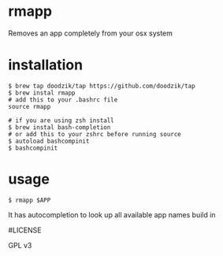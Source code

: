 # rmapp

Removes an app completely from your osx system

# installation

```
$ brew tap doodzik/tap https://github.com/doodzik/tap
$ brew instal rmapp
# add this to your .bashrc file
source rmapp

# if you are using zsh install 
$ brew instal bash-completion
# or add this to your zshrc before running source
$ autoload bashcompinit
$ bashcompinit
```

# usage

```
$ rmapp $APP
```

It has autocompletion to look up all available app names build in

#LICENSE 

GPL v3
